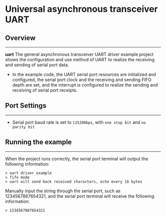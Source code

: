 # Universal asynchronous transceiver UART
## Overview
***
**uart** The general asynchronous transceiver UART driver example project shows the configuration and use method of UART to realize the receiving and sending of serial port data.
- In the example code, the UART serial port resources are initialized and configured, the serial port clock and the receiving and sending FIFO depth are set, and the interrupt is configured to realize the sending and receiving of serial port receipts.

## Port Settings
***
- Serial port baud rate is set to ``115200bps``, with ``one stop bit`` and ``no parity bit``

## Running the example
***
When the project runs correctly, the serial port terminal will output the following information:
```
> uart driver example
> fifo mode
> uart will send back received characters, echo every 16 bytes
```
Manually input the string through the serial port, such as 1234567887654321, and the serial port terminal will receive the following information:
```
> 1234567887654321
```